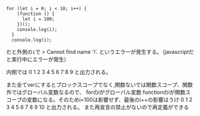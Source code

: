 ```
for (let i = 0; i < 10; i++) {
    (function () {
      let i = 100;
    })();
    console.log(i);
  }
  console.log(i);
```

だと外側の`i`で > Cannot find name 'i'.
というエラーが発生する。（javascriptだと実行中にエラーが発生）

内側では
0
1
2
3
4
5
6
7
8
9
と出力される。

また全てverにするとブロックスコープでなく,関数ないでは関数スコープ、関数外ではグローバル変数なるので、
forのiがグローバル変数
functionのiが関数スコープの変数になる。そのためi=100は影響せず、最後のi++の影響はうけ
0
1
2
3
4
5
6
7
8
9
10
と出力される。
また再宣言の禁止がないので再定義ができる
